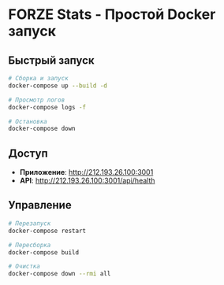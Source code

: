 # FORZE Stats - Простой Docker запуск

## Быстрый запуск

```bash
# Сборка и запуск
docker-compose up --build -d

# Просмотр логов
docker-compose logs -f

# Остановка
docker-compose down
```

## Доступ

- **Приложение**: http://212.193.26.100:3001
- **API**: http://212.193.26.100:3001/api/health

## Управление

```bash
# Перезапуск
docker-compose restart

# Пересборка
docker-compose build

# Очистка
docker-compose down --rmi all
```




